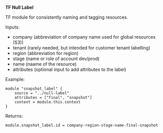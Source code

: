 **TF Null Label**

TF module for consistently naming and tagging resources. 

Inputs:
- company (abbreviation of company name used for global resources (S3))
- tenant (rarely needed, but intended for customer tenant labelling)
- region (abbreviation for region)
- stage (name or role of account dev/prod)
- name (naame of the resource)
- attributes (optional input to add attributes to the label)

Example:
```
module "snapshot_label" {
    source = "../null-label"
    attributes = ["final", "snapshot"]
    context = module.this.context
}
```

Returns:
```
module.snapshot_label.id = company-region-stage-name-final-snapshot
```
